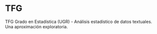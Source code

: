 # TFG
TFG Grado en Estadística (UGR) - Análisis estadístico de datos textuales. Una aproximación exploratoria.
